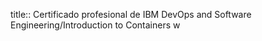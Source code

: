 title:: Certificado profesional de IBM DevOps and Software Engineering/Introduction to Containers w
